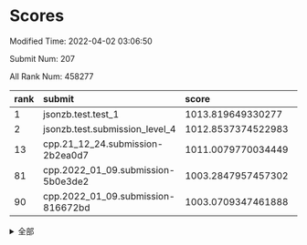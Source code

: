 # Scores

Modified Time: 2022-04-02 03:06:50

Submit Num: 207

All Rank Num: 458277

| rank |               submit               |       score        |       sigma        | pk_num |
| :--- | :--------------------------------- | :----------------- | :----------------- | :----- |
| 1    | jsonzb.test.test_1                 | 1013.819649330277  | 0.8396990610681561 | 8852   |
| 2    | jsonzb.test.submission_level_4     | 1012.8537374522983 | 0.8171993869163827 | 8857   |
| 13   | cpp.21_12_24.submission-2b2ea0d7   | 1011.0079770034449 | 0.7806414251405834 | 8859   |
| 81   | cpp.2022_01_09.submission-5b0e3de2 | 1003.2847957457302 | 0.7185777359248013 | 8857   |
| 90   | cpp.2022_01_09.submission-816672bd | 1003.0709347461888 | 0.7273209655087176 | 8854   |


<details>
<summary>全部</summary>

| rank |                 submit                 |       score        |       sigma        | pk_num |
| :--- | :------------------------------------- | :----------------- | :----------------- | :----- |
| 1    | jsonzb.test.test_1                     | 1013.819649330277  | 0.8396990610681561 | 8852   |
| 2    | jsonzb.test.submission_level_4         | 1012.8537374522983 | 0.8171993869163827 | 8857   |
| 3    | gobigger.level_3.submission_level_3_9  | 1011.9036023229278 | 0.7855279422793984 | 8851   |
| 4    | gobigger.level_3.submission_level_3_26 | 1011.8038847221615 | 0.8052673474464415 | 8858   |
| 5    | gobigger.level_3.submission_level_3_16 | 1011.6469497743278 | 0.7806019654119973 | 8857   |
| 6    | gobigger.level_3.submission_level_3_13 | 1011.5048866672295 | 0.7559341876964184 | 8851   |
| 7    | gobigger.level_3.submission_level_3_18 | 1011.4694217160963 | 0.7448467483800415 | 8855   |
| 8    | gobigger.level_3.submission_level_3_31 | 1011.406075902339  | 0.7915513567525567 | 8862   |
| 9    | gobigger.level_3.submission_level_3_39 | 1011.2166658356973 | 0.7645628490029412 | 8857   |
| 10   | gobigger.level_3.submission_level_3_28 | 1011.1346377136362 | 0.7666683708990693 | 8855   |
| 11   | gobigger.level_3.submission_level_3_48 | 1011.0684407994369 | 0.7715495407567292 | 8859   |
| 12   | gobigger.level_3.submission_level_3_37 | 1011.0172419742318 | 0.776344017565411  | 8858   |
| 13   | cpp.21_12_24.submission-2b2ea0d7       | 1011.0079770034449 | 0.7806414251405834 | 8859   |
| 14   | gobigger.level_3.submission_level_3_45 | 1010.9369317563339 | 0.7482831134212862 | 8860   |
| 15   | gobigger.level_3.submission_level_3_10 | 1010.9326626320552 | 0.7546836358859293 | 8859   |
| 16   | gobigger.level_3.submission_level_3_20 | 1010.597423030065  | 0.765612159732521  | 8856   |
| 17   | gobigger.level_3.submission_level_3_25 | 1010.5508890388171 | 0.7416976801459657 | 8857   |
| 18   | gobigger.level_3.submission_level_3_0  | 1010.5190572382406 | 0.7559873491065113 | 8853   |
| 19   | gobigger.level_3.submission_level_3_7  | 1010.4805910360687 | 0.779513812408349  | 8860   |
| 20   | gobigger.level_3.submission_level_3_19 | 1010.4775329510645 | 0.7452438176476904 | 8858   |
| 21   | gobigger.level_3.submission_level_3_15 | 1010.4663120902974 | 0.7557915596101973 | 8861   |
| 22   | gobigger.level_3.submission_level_3_49 | 1010.4049203006209 | 0.7819488281324843 | 8854   |
| 23   | gobigger.level_3.submission_level_3_8  | 1010.3809605236117 | 0.7620983703002366 | 8855   |
| 24   | gobigger.level_3.submission_level_3_34 | 1010.3431809919174 | 0.7484613261833009 | 8857   |
| 25   | gobigger.level_3.submission_level_3_14 | 1010.317784078966  | 0.7567224659028928 | 8862   |
| 26   | gobigger.level_3.submission_level_3_1  | 1010.201054804371  | 0.7729344779852496 | 8862   |
| 27   | gobigger.level_3.submission_level_3_46 | 1010.133568404447  | 0.7559429848867091 | 8850   |
| 28   | gobigger.level_3.submission_level_3_36 | 1010.130277125174  | 0.7546505196870181 | 8853   |
| 29   | gobigger.level_3.submission_level_3_3  | 1009.984360642001  | 0.7517478737470651 | 8856   |
| 30   | gobigger.level_3.submission_level_3_6  | 1009.8984015211481 | 0.7382559647961597 | 8860   |
| 31   | gobigger.level_3.submission_level_3_38 | 1009.8945769097052 | 0.7577641571391457 | 8849   |
| 32   | gobigger.level_3.submission_level_3_40 | 1009.8841789776393 | 0.7381008208045773 | 8854   |
| 33   | gobigger.level_3.submission_level_3_42 | 1009.8782697855424 | 0.7652775078732781 | 8857   |
| 34   | gobigger.level_3.submission_level_3_35 | 1009.8149262073755 | 0.7512407229053695 | 8852   |
| 35   | gobigger.level_3.submission_level_3_47 | 1009.7924008840585 | 0.7801516957194111 | 8861   |
| 36   | gobigger.level_3.submission_level_3_41 | 1009.7480677398386 | 0.7655875415177907 | 8859   |
| 37   | gobigger.level_3.submission_level_3_29 | 1009.6948923361686 | 0.7474166257605892 | 8858   |
| 38   | gobigger.level_3.submission_level_3_2  | 1009.6835483867895 | 0.7471618198772743 | 8862   |
| 39   | gobigger.level_3.submission_level_3_4  | 1009.648949441711  | 0.7393371360292368 | 8856   |
| 40   | gobigger.level_3.submission_level_3_27 | 1009.5849895690773 | 0.7606354031005922 | 8860   |
| 41   | gobigger.level_3.submission_level_3_23 | 1009.566850135217  | 0.7349007804455482 | 8855   |
| 42   | gobigger.level_3.submission_level_3_24 | 1009.5348929707097 | 0.7380390090432537 | 8850   |
| 43   | gobigger.level_3.submission_level_3_12 | 1009.2305849826425 | 0.7498782014925737 | 8853   |
| 44   | gobigger.level_3.submission_level_3_11 | 1009.2101201676959 | 0.7438374487164395 | 8858   |
| 45   | gobigger.level_3.submission_level_3_5  | 1009.2025772502503 | 0.7495132753040329 | 8850   |
| 46   | gobigger.level_3.submission_level_3_30 | 1009.0490880349702 | 0.7255033360523269 | 8859   |
| 47   | gobigger.level_3.submission_level_3_32 | 1008.9376591138825 | 0.7500705603981425 | 8856   |
| 48   | gobigger.level_3.submission_level_3_21 | 1008.8586872968189 | 0.7545067979551704 | 8857   |
| 49   | gobigger.level_3.submission_level_3_44 | 1008.8489191991831 | 0.754785696018674  | 8853   |
| 50   | gobigger.level_3.submission_level_3_43 | 1008.8116364148729 | 0.7388550997927649 | 8857   |
| 51   | gobigger.level_3.submission_level_3_33 | 1008.7793527659453 | 0.7470363508468216 | 8856   |
| 52   | gobigger.level_3.submission_level_3_22 | 1007.9491449070171 | 0.7335256022713248 | 8857   |
| 53   | gobigger.level_3.submission_level_3_17 | 1007.7089273163086 | 0.7324058344903434 | 8856   |
| 54   | gobigger.level_1.submission_level_1_37 | 1004.8501253239683 | 0.7268488058710958 | 8855   |
| 55   | gobigger.level_1.submission_level_1_36 | 1004.5533968273685 | 0.7211680861891161 | 8855   |
| 56   | gobigger.level_1.submission_level_1_28 | 1004.4181945051156 | 0.7204417378440442 | 8857   |
| 57   | gobigger.level_1.submission_level_1_40 | 1004.2679037384405 | 0.7243084909877688 | 8855   |
| 58   | gobigger.level_1.submission_level_1_30 | 1004.1909846365326 | 0.7176854628144278 | 8856   |
| 59   | gobigger.level_1.submission_level_1_44 | 1004.0998351907461 | 0.7208583705871298 | 8856   |
| 60   | gobigger.level_1.submission_level_1_46 | 1004.0308562876444 | 0.7062591813217609 | 8855   |
| 61   | gobigger.level_1.submission_level_1_35 | 1003.9779087920439 | 0.7193650860928185 | 8856   |
| 62   | gobigger.level_1.submission_level_1_0  | 1003.96087287586   | 0.7344268436971128 | 8854   |
| 63   | gobigger.level_1.submission_level_1_34 | 1003.9576323849205 | 0.7218837971275105 | 8856   |
| 64   | gobigger.level_1.submission_level_1_20 | 1003.9470297067015 | 0.7130134345571418 | 8858   |
| 65   | gobigger.level_1.submission_level_1_49 | 1003.9302097671587 | 0.7221920796133766 | 8860   |
| 66   | gobigger.level_1.submission_level_1_11 | 1003.9248217433922 | 0.7268753236128793 | 8855   |
| 67   | gobigger.level_1.submission_level_1_32 | 1003.8386183547127 | 0.7120842275252098 | 8855   |
| 68   | gobigger.level_1.submission_level_1_23 | 1003.80115974792   | 0.7114489218095182 | 8854   |
| 69   | gobigger.level_1.submission_level_1_38 | 1003.6877339189657 | 0.7196890528271801 | 8858   |
| 70   | gobigger.level_1.submission_level_1_18 | 1003.5912093296588 | 0.7167247502141317 | 8850   |
| 71   | gobigger.level_1.submission_level_1_22 | 1003.563410318344  | 0.7075977027371713 | 8853   |
| 72   | gobigger.level_1.submission_level_1_43 | 1003.5284823252229 | 0.7242989610694623 | 8854   |
| 73   | gobigger.level_1.submission_level_1_47 | 1003.5118075604807 | 0.722208072084936  | 8850   |
| 74   | gobigger.level_1.submission_level_1_17 | 1003.474034426752  | 0.723051425639042  | 8857   |
| 75   | gobigger.level_1.submission_level_1_5  | 1003.4303583543774 | 0.7139318488199076 | 8858   |
| 76   | gobigger.level_1.submission_level_1_9  | 1003.4010004553514 | 0.7171647936288282 | 8861   |
| 77   | gobigger.level_1.submission_level_1_10 | 1003.3634338070203 | 0.7277792249606136 | 8853   |
| 78   | gobigger.level_1.submission_level_1_13 | 1003.3427086012199 | 0.717185018121099  | 8856   |
| 79   | gobigger.level_1.submission_level_1_7  | 1003.3287649343935 | 0.724157242833531  | 8861   |
| 80   | gobigger.level_1.submission_level_1_41 | 1003.3158216688178 | 0.7129597754391426 | 8861   |
| 81   | cpp.2022_01_09.submission-5b0e3de2     | 1003.2847957457302 | 0.7185777359248013 | 8857   |
| 82   | gobigger.level_1.submission_level_1_25 | 1003.2822254581639 | 0.7323353972660465 | 8851   |
| 83   | gobigger.level_1.submission_level_1_31 | 1003.2071254877591 | 0.7132785498515135 | 8854   |
| 84   | gobigger.level_1.submission_level_1_19 | 1003.2045918479702 | 0.7176887599614781 | 8848   |
| 85   | gobigger.level_1.submission_level_1_24 | 1003.2043723884991 | 0.7198680597430099 | 8856   |
| 86   | gobigger.level_1.submission_level_1_21 | 1003.1594906528362 | 0.7218825819149813 | 8858   |
| 87   | gobigger.level_1.submission_level_1_27 | 1003.1393938561865 | 0.7150355208389961 | 8857   |
| 88   | gobigger.level_1.submission_level_1_26 | 1003.139379325196  | 0.7212629892960598 | 8858   |
| 89   | gobigger.level_1.submission_level_1_6  | 1003.139093207114  | 0.7163665345443719 | 8856   |
| 90   | cpp.2022_01_09.submission-816672bd     | 1003.0709347461888 | 0.7273209655087176 | 8854   |
| 91   | gobigger.level_1.submission_level_1_1  | 1002.9085893292281 | 0.714079292306458  | 8853   |
| 92   | gobigger.level_1.submission_level_1_39 | 1002.8987819411038 | 0.7210400339581049 | 8857   |
| 93   | gobigger.level_1.submission_level_1_2  | 1002.8694210967429 | 0.7070285262637317 | 8856   |
| 94   | gobigger.level_1.submission_level_1_48 | 1002.7930797447825 | 0.7155094925135517 | 8851   |
| 95   | gobigger.level_1.submission_level_1_14 | 1002.7679918286138 | 0.7185107873308882 | 8859   |
| 96   | gobigger.level_1.submission_level_1_15 | 1002.7436161381147 | 0.7233557617914959 | 8853   |
| 97   | gobigger.level_1.submission_level_1_29 | 1002.6355699302928 | 0.7242763923329187 | 8858   |
| 98   | gobigger.level_1.submission_level_1_45 | 1002.4161007264274 | 0.7073485910016366 | 8857   |
| 99   | gobigger.level_1.submission_level_1_33 | 1002.3891123776766 | 0.7044868525813665 | 8851   |
| 100  | gobigger.level_1.submission_level_1_42 | 1002.2358840079008 | 0.7140079965831214 | 8852   |
| 101  | gobigger.level_1.submission_level_1_3  | 1002.1878715339645 | 0.7212409128901371 | 8856   |
| 102  | gobigger.level_1.submission_level_1_4  | 1002.0572658655193 | 0.7069498624092986 | 8857   |
| 103  | gobigger.level_1.submission_level_1_16 | 1002.0048719298891 | 0.713840524180671  | 8851   |
| 104  | gobigger.level_1.submission_level_1_12 | 1001.9680709121935 | 0.7225674918432162 | 8857   |
| 105  | gobigger.level_1.submission_level_1_8  | 1001.6524908231391 | 0.7112220740375229 | 8853   |
| 106  | gobigger.random.submission_random_38   | 997.3195770465795  | 0.7007405679398738 | 8856   |
| 107  | gobigger.random.submission_random_30   | 997.1808597278583  | 0.7034764785842132 | 8857   |
| 108  | gobigger.random.submission_random_11   | 997.0695161695862  | 0.7016388210035548 | 8854   |
| 109  | gobigger.random.submission_random_8    | 997.0634381543621  | 0.7047072697043012 | 8856   |
| 110  | gobigger.random.submission_random_26   | 996.9769992419207  | 0.7132003330399603 | 8856   |
| 111  | gobigger.random.submission_random_31   | 996.9105942418328  | 0.7090660676155467 | 8857   |
| 112  | gobigger.random.submission_random_18   | 996.803286621017   | 0.7129429369996502 | 8860   |
| 113  | gobigger.random.submission_random_42   | 996.7959189532257  | 0.7012461431244611 | 8855   |
| 114  | gobigger.random.submission_random_9    | 996.6832928313212  | 0.713645170506266  | 8857   |
| 115  | gobigger.random.submission_random_16   | 996.6607298974137  | 0.7092472978505775 | 8859   |
| 116  | gobigger.random.submission_random_44   | 996.6145560679818  | 0.7197900258848304 | 8849   |
| 117  | gobigger.random.submission_random_4    | 996.5854451105974  | 0.7138987500322831 | 8852   |
| 118  | gobigger.random.submission_random_6    | 996.5124657833055  | 0.7107533556050387 | 8859   |
| 119  | gobigger.random.submission_random_28   | 996.4411701867696  | 0.7153639596411511 | 8851   |
| 120  | gobigger.random.submission_random_47   | 996.3683071540446  | 0.7036058013044485 | 8856   |
| 121  | gobigger.random.submission_random_48   | 996.3656341983963  | 0.7034229081897428 | 8853   |
| 122  | gobigger.random.submission_random_39   | 996.3294661462365  | 0.7061864235116627 | 8848   |
| 123  | gobigger.random.submission_random_29   | 996.3289792362098  | 0.7156246986129587 | 8857   |
| 124  | gobigger.random.submission_random_25   | 996.2763355474856  | 0.7173867798717589 | 8855   |
| 125  | gobigger.random.submission_random_35   | 996.2514014474593  | 0.7121035948643055 | 8856   |
| 126  | gobigger.random.submission_random_32   | 996.2217754391269  | 0.7095844117707524 | 8852   |
| 127  | gobigger.random.submission_random_2    | 996.2154446740476  | 0.6982997102393208 | 8859   |
| 128  | gobigger.random.submission_random_23   | 996.2071750125308  | 0.7156768272345782 | 8856   |
| 129  | gobigger.random.submission_random_7    | 996.1045440614575  | 0.7055748877757703 | 8857   |
| 130  | gobigger.random.submission_random_22   | 996.0772181735184  | 0.7159992687318344 | 8851   |
| 131  | gobigger.random.submission_random_49   | 996.0353956673849  | 0.7189940828979935 | 8855   |
| 132  | gobigger.random.submission_random_36   | 996.0341420843758  | 0.7104835311098481 | 8856   |
| 133  | gobigger.random.submission_random_5    | 995.9575773317249  | 0.7115991788007632 | 8857   |
| 134  | gobigger.random.submission_random_19   | 995.9548155254187  | 0.7059150763693707 | 8860   |
| 135  | gobigger.random.submission_random_45   | 995.9546735411884  | 0.7037526794278042 | 8858   |
| 136  | gobigger.random.submission_random_46   | 995.9329456831061  | 0.7142429664464489 | 8854   |
| 137  | gobigger.random.submission_random_17   | 995.8922982270342  | 0.7099605735126036 | 8855   |
| 138  | gobigger.random.submission_random_40   | 995.8869043920622  | 0.7065143255997407 | 8860   |
| 139  | gobigger.random.submission_random_27   | 995.8731367652944  | 0.7225713245380754 | 8851   |
| 140  | gobigger.random.submission_random_10   | 995.776231739336   | 0.7176581921854893 | 8853   |
| 141  | gobigger.random.submission_random_15   | 995.7721999198726  | 0.7133043818388569 | 8853   |
| 142  | gobigger.random.submission_random_21   | 995.7058607005788  | 0.7405016857769902 | 8858   |
| 143  | gobigger.random.submission_random_20   | 995.5979656057514  | 0.6948562303889835 | 8853   |
| 144  | gobigger.random.submission_random_24   | 995.4371253507072  | 0.713840366601691  | 8857   |
| 145  | gobigger.random.submission_random_0    | 995.3855927188765  | 0.7208397948693259 | 8862   |
| 146  | gobigger.random.submission_random_34   | 995.361823586286   | 0.716008110229831  | 8856   |
| 147  | gobigger.random.submission_random_43   | 995.3462590835582  | 0.7092746206348176 | 8853   |
| 148  | gobigger.random.submission_random_12   | 995.3226023364967  | 0.7223520815139158 | 8855   |
| 149  | gobigger.random.submission_random_1    | 995.1918250144231  | 0.7320348990130917 | 8865   |
| 150  | gobigger.random.submission_random_33   | 995.1621084745776  | 0.7073179053070415 | 8858   |
| 151  | gobigger.random.submission_random_13   | 994.9895252549188  | 0.7276750343111881 | 8854   |
| 152  | gobigger.random.submission_random_3    | 994.8468513069513  | 0.7261125787309998 | 8856   |
| 153  | gobigger.random.submission_random_37   | 994.8271314144483  | 0.7058063161320175 | 8857   |
| 154  | gobigger.random.submission_random_41   | 994.7188211295543  | 0.7086323452332207 | 8855   |
| 155  | gobigger.random.submission_random_14   | 994.6136186763512  | 0.7015387565409705 | 8858   |
| 156  | gobigger.level_2.submission_level_2_6  | 994.2366713513043  | 0.7448403766379624 | 8854   |
| 157  | gobigger.level_2.submission_level_2_31 | 993.7462912404791  | 0.7191012730181693 | 8856   |
| 158  | gobigger.level_2.submission_level_2_13 | 993.3948002975872  | 0.7325258291894333 | 8851   |
| 159  | gobigger.level_2.submission_level_2_40 | 993.3894078648118  | 0.755346611520837  | 8857   |
| 160  | gobigger.level_2.submission_level_2_47 | 993.3498604632038  | 0.7343802331597986 | 8852   |
| 161  | gobigger.level_2.submission_level_2_44 | 993.2635827842921  | 0.7380881231003062 | 8855   |
| 162  | gobigger.level_2.submission_level_2_1  | 993.195636584545   | 0.7351030617033829 | 8855   |
| 163  | gobigger.level_2.submission_level_2_28 | 993.1028013514789  | 0.7341354589250151 | 8859   |
| 164  | gobigger.level_2.submission_level_2_27 | 993.0111113099127  | 0.7565808915969857 | 8857   |
| 165  | gobigger.level_2.submission_level_2_10 | 993.0102681321796  | 0.7533917350046643 | 8855   |
| 166  | gobigger.level_2.submission_level_2_34 | 992.8090888205886  | 0.7421123571222898 | 8855   |
| 167  | gobigger.level_2.submission_level_2_32 | 992.5824753479852  | 0.7455159815129087 | 8858   |
| 168  | gobigger.level_2.submission_level_2_36 | 992.5322521161082  | 0.7545614621555112 | 8857   |
| 169  | gobigger.level_2.submission_level_2_4  | 992.5246523294087  | 0.7636097684193079 | 8858   |
| 170  | gobigger.level_2.submission_level_2_0  | 992.4135927521471  | 0.7509397219319345 | 8856   |
| 171  | gobigger.level_2.submission_level_2_35 | 992.3999525111593  | 0.7527761943175783 | 8850   |
| 172  | gobigger.level_2.submission_level_2_19 | 992.3752338793232  | 0.7558415268453655 | 8860   |
| 173  | gobigger.level_2.submission_level_2_15 | 992.3446094280412  | 0.7330802239443515 | 8859   |
| 174  | gobigger.level_2.submission_level_2_5  | 992.3442075214958  | 0.7414841123062156 | 8855   |
| 175  | gobigger.level_2.submission_level_2_43 | 992.26216584193    | 0.7437410995373245 | 8851   |
| 176  | gobigger.level_2.submission_level_2_38 | 992.2465994086836  | 0.7320271192984548 | 8852   |
| 177  | gobigger.level_2.submission_level_2_37 | 992.2085537749409  | 0.7315250912125068 | 8855   |
| 178  | gobigger.level_2.submission_level_2_21 | 992.1330576593991  | 0.7325708406932202 | 8857   |
| 179  | gobigger.level_2.submission_level_2_24 | 992.0858885206707  | 0.7459115142611615 | 8857   |
| 180  | gobigger.level_2.submission_level_2_11 | 992.0696257646422  | 0.7387745915689051 | 8857   |
| 181  | gobigger.level_2.submission_level_2_14 | 992.0687189138735  | 0.7651842232145636 | 8852   |
| 182  | gobigger.level_2.submission_level_2_7  | 992.0644098420915  | 0.7472608885315677 | 8857   |
| 183  | gobigger.level_2.submission_level_2_2  | 992.055693017839   | 0.7427387011515598 | 8851   |
| 184  | gobigger.level_2.submission_level_2_8  | 991.9952571635755  | 0.7307625192851251 | 8852   |
| 185  | gobigger.level_2.submission_level_2_30 | 991.8976277758751  | 0.7368597629144664 | 8857   |
| 186  | gobigger.level_2.submission_level_2_46 | 991.8569888550179  | 0.7429910836718323 | 8852   |
| 187  | gobigger.level_2.submission_level_2_20 | 991.8535039544576  | 0.7339629779844751 | 8853   |
| 188  | gobigger.level_2.submission_level_2_12 | 991.7840497801393  | 0.7415911341503894 | 8854   |
| 189  | gobigger.level_2.submission_level_2_18 | 991.7329619445394  | 0.720491768331279  | 8856   |
| 190  | gobigger.level_2.submission_level_2_48 | 991.5953867603769  | 0.7524740437893369 | 8859   |
| 191  | gobigger.level_2.submission_level_2_49 | 991.5358499725794  | 0.7458500227017872 | 8851   |
| 192  | gobigger.level_2.submission_level_2_25 | 991.4938166446609  | 0.7361375757883971 | 8852   |
| 193  | gobigger.level_2.submission_level_2_42 | 991.4847782846244  | 0.7527558606836184 | 8857   |
| 194  | gobigger.level_2.submission_level_2_29 | 991.4484842228957  | 0.7371841973333133 | 8853   |
| 195  | gobigger.level_2.submission_level_2_23 | 991.4343802816976  | 0.7516196066629363 | 8854   |
| 196  | gobigger.level_2.submission_level_2_16 | 991.4050618775219  | 0.7473983077796498 | 8855   |
| 197  | gobigger.level_2.submission_level_2_39 | 991.3898862426494  | 0.7501318629332883 | 8850   |
| 198  | gobigger.level_2.submission_level_2_22 | 991.3378558002306  | 0.7490094230694532 | 8859   |
| 199  | gobigger.level_2.submission_level_2_3  | 991.2892796693462  | 0.7334745614113858 | 8855   |
| 200  | gobigger.level_2.submission_level_2_33 | 991.2473235055807  | 0.7432566124523685 | 8852   |
| 201  | gobigger.level_2.submission_level_2_17 | 991.1441735429928  | 0.7572063952198996 | 8856   |
| 202  | gobigger.level_2.submission_level_2_45 | 990.9432224965785  | 0.7473558140908027 | 8854   |
| 203  | gobigger.level_2.submission_level_2_9  | 990.9265864156249  | 0.7558074635052341 | 8858   |
| 204  | gobigger.level_2.submission_level_2_41 | 990.8589638292808  | 0.7394329341735635 | 8855   |
| 205  | gobigger.level_2.submission_level_2_26 | 990.3864829985171  | 0.7851154637037759 | 8852   |
| 206  | gobigger.none.submission_none_0        | 975.737302995564   | 1.4850980894165582 | 8856   |
| 207  | gobigger.none.submission_none_1        | 974.3929213120018  | 1.7399388324644567 | 8856   |

</details>